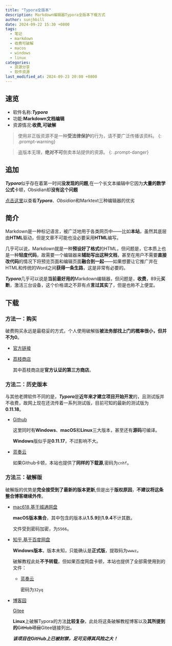 ```yaml
---
title: "Typora全版本"
description: Markdown编辑器Typora全版本下载方式
author: sunjhbill
date: 2024-09-22 15:30 +0800
tags:
  - 笔记
  - markdown
  - 收费可破解
  - macos
  - windows
  - linux
categories:
  - 资源分享
  - 软件资源
last_modified_at: 2024-09-23 20:00 +0800
---
```

## 速览

- 软件名称:***Typora***
- 功能:**Markdown文档编辑**
- 资源情况:**收费,可破解**

> 使用非正版资源不是一种**受法律保护**的行为，请不要广泛传播该资料。
{: .prompt-warning}

> 盗版本无理，**绝对不可**倒卖本站提供的资源。
{: .prompt-danger}
## 追加

***Typora***似乎存在着第一时间**没发现的问题**,在一个长文本编辑中它因为**大量的数学公式**卡顿，Obsidian却**没有这个问题**

[点击这里](https://sunjhbill.github.io/blogs/daily-report-20240924#3)以查看***Typora***、*Obsidian*和Marktext三种编辑器的优劣

## 简介

Markdown是一种标记语言，被广泛地用于各类网页中——比如**本站**，虽然其底层由**HTML**驱动，但是文章不可能也没必要采用**HTML**编写。

几乎可以说，Markdown就是一种**预设好了格式**的HTML，但问题是，它本质上也是一种**轻度代码**，故需要一个编辑器来**辅助写出这种文档**，甚至在用户不需要**直接改代码**的情况下将预览页面和编辑页面**融合到一起**——如果想要让它推广并在HTML和传统的Word之间**获得一条生路**，这是非常有必要的。

***Typora***几乎可以说是**当前最好用的**Markdown编辑器，但问题是，**收费**，89元**买断**，激活三台设备，这个价格谓之不菲有点**言过其实**了，但是也称不上便宜。

## 下载

### 方法一：购买

破费购买永远是最稳妥的方式，个人使用破解版**被法务部找上门的概率很小，但并不为0**。

- [官方链接](https://typoraio.cn/)

- [荔枝商店](https://lizhi.shop/site/products/id/520)
  
  其中荔枝商店是**官方认证的第三方商店**。

### 方法二：历史版本

与其他老牌软件不同的是，***Typora***是**近年来才建立项目开始开发**的，且测试版并不收费，故网上现在还流传着一系列测试版，目前可知的最新的测试版为**0.11.18**。

- [Github](https://github.com/Pure-Happiness/Typora-0.11.18/releases)
  
  这里同时有**Windows**、**macOS**和**Linux**三大版本，甚至还有**源码**可编译。
  
  **Windows**版似乎是**0.11.17**，不过影响不大。

- [蓝奏云](https://wwbf.lanzouw.com/b004huwd9c)
  
  如果Github卡顿，本站也提供了**同样的下载源**,密码为`cnhf`。

### 方法三：破解版

破解版的优势是**完全接受到了最新的版本更新**,但是出于**版权原因**，**不建议将这条整合博客继续外传**。

- [mac618,基于城通网盘](https://www.mac618.com/481.html#J_DLIPPCont)
  
  **macOS版本集合**，其中包含的版本从**1.5.9**到**1.9.4**不计其数。
  
  文件受到密码加密，为`5566`。

- [知乎,基于百度网盘](https://zhuanlan.zhihu.com/p/648915268)
  
  **Windows版本**，版本未知，只能确认是**正式版**，提取码为`wwwz`。
  
  破解教程此处**不予转载**，但如果百度网盘卡顿，本站也提供了全部需使用到的文件：
  
  - [蓝奏云](https://wwbf.lanzouw.com/b004huwfmh)
    
    密码为`32yq`

- [博客园](https://www.cnblogs.com/youngyajun/p/16661980.html)
  
  [Gitee](https://gitee.com/cmxie/typoraCracker)
  
  **Linux**上破解Typora的方法**比较复杂**，此处将这条破解教程博客以及**其所提到的**~~GitHub项目~~Gitee链接列出。
  
  ***该项目在GitHub上已被封禁，足可见得其风险之大！***
